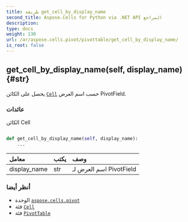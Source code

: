 ```yaml
---
title: طريقة get_cell_by_display_name
second_title: Aspose.Cells for Python via .NET API المراجع
description:
type: docs
weight: 130
url: /ar/aspose.cells.pivot/pivottable/get_cell_by_display_name/
is_root: false
---
```

##  get_cell_by_display_name(self, display_name) {#str}
يحصل على الكائن [`Cell`](/cells/python-net/ar/aspose.cells/cell) حسب اسم العرض PivotField.


###  عائدات

الكائن Cell


```python

def get_cell_by_display_name(self, display_name):
    ...
```


| معامل| يكتب| وصف|
| :- | :- | :- |
| display_name | str | اسم العرض لـ PivotField|



###  أنظر أيضا
* الوحدة [`aspose.cells.pivot`](../../)
* فئة [`Cell`](/cells/python-net/ar/aspose.cells/cell)
* فئة [`PivotTable`](/cells/python-net/ar/aspose.cells.pivot/pivottable)
